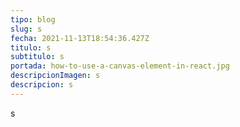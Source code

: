 ```yaml
---
tipo: blog
slug: s
fecha: 2021-11-13T18:54:36.427Z
titulo: s
subtitulo: s
portada: how-to-use-a-canvas-element-in-react.jpg
descripcionImagen: s
descripcion: s
---
```

s